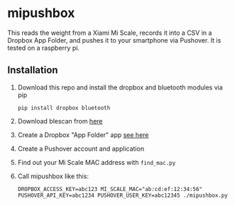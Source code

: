 # mipushbox

This reads the weight from a Xiami Mi Scale, records it into a CSV in a Dropbox App Folder, and pushes it to your smartphone via Pushover. It is tested on a raspberry pi.

## Installation

1. Download this repo and install the dropbox and bluetooth modules via pip
	
	```
	pip install dropbox bluetooth
	```
2. Download blescan from [here](https://github.com/switchdoclabs/iBeacon-Scanner-/blob/master/blescan.py)
3. Create a Dropbox "App Folder" app [see here](https://dropbox.com/developers/apps)
4. Create a Pushover account and application
5. Find out your Mi Scale MAC address with `find_mac.py`
6. Call mipushbox like this:
	
	```
	DROPBOX_ACCESS_KEY=abc123 MI_SCALE_MAC="ab:cd:ef:12:34:56" PUSHOVER_API_KEY=abc1234 PUSHOVER_USER_KEY=abc12345 ./mipushbox.py 
	```